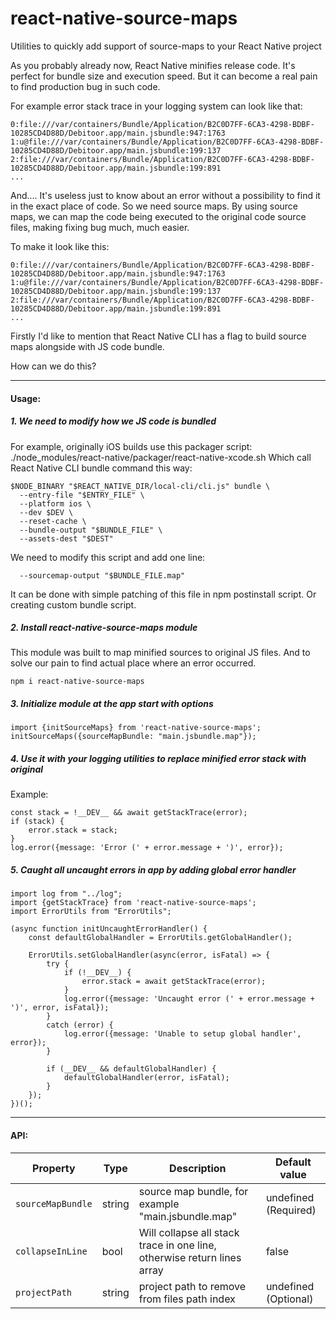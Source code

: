 # react-native-source-maps
Utilities to quickly add support of source-maps to your React Native project

As you probably already now, React Native minifies release code. 
It's perfect for bundle size and execution speed. 
But it can become a real pain to find production bug in such code.

For example error stack trace in your logging system can look like that:
```
0:file:///var/containers/Bundle/Application/B2C0D7FF-6CA3-4298-BDBF-10285CD4D88D/Debitoor.app/main.jsbundle:947:1763
1:u@file:///var/containers/Bundle/Application/B2C0D7FF-6CA3-4298-BDBF-10285CD4D88D/Debitoor.app/main.jsbundle:199:137
2:file:///var/containers/Bundle/Application/B2C0D7FF-6CA3-4298-BDBF-10285CD4D88D/Debitoor.app/main.jsbundle:199:891
...
```

And....
It's useless just to know about an error without a possibility to find it in the exact place of code. So we need source maps.
By using source maps, we can map the code being executed to the original code source files, making fixing bug much, much easier.

To make it look like this:
```
0:file:///var/containers/Bundle/Application/B2C0D7FF-6CA3-4298-BDBF-10285CD4D88D/Debitoor.app/main.jsbundle:947:1763
1:u@file:///var/containers/Bundle/Application/B2C0D7FF-6CA3-4298-BDBF-10285CD4D88D/Debitoor.app/main.jsbundle:199:137
2:file:///var/containers/Bundle/Application/B2C0D7FF-6CA3-4298-BDBF-10285CD4D88D/Debitoor.app/main.jsbundle:199:891
...
```

Firstly I'd like to mention that React Native CLI has a flag to build source maps alongside with JS code bundle.

How can we do this?

----------
#### Usage: 
##### 1. We need to modify how we JS code is bundled

For example, originally iOS builds use this packager script:
./node_modules/react-native/packager/react-native-xcode.sh
Which call React Native CLI bundle command this way:
```
$NODE_BINARY "$REACT_NATIVE_DIR/local-cli/cli.js" bundle \
  --entry-file "$ENTRY_FILE" \
  --platform ios \
  --dev $DEV \
  --reset-cache \
  --bundle-output "$BUNDLE_FILE" \
  --assets-dest "$DEST"
```
We need to modify this script and add one line:
```
  --sourcemap-output "$BUNDLE_FILE.map"
```
It can be done with simple patching of this file in npm postinstall script. Or creating custom bundle script.

##### 2. Install react-native-source-maps module
This module was built to map minified sources to original JS files. 
And to solve our pain to find actual place where an error occurred. 

`npm i react-native-source-maps`

##### 3. Initialize module at the app start with options
```
import {initSourceMaps} from 'react-native-source-maps';
initSourceMaps({sourceMapBundle: "main.jsbundle.map"});
```

##### 4. Use it with your logging utilities to replace minified error stack with original
Example:
```
const stack = !__DEV__ && await getStackTrace(error);
if (stack) {
    error.stack = stack;
}
log.error({message: 'Error (' + error.message + ')', error});
```

##### 5. Caught all uncaught errors in app by adding global error handler
```
import log from "../log";
import {getStackTrace} from 'react-native-source-maps';
import ErrorUtils from "ErrorUtils";

(async function initUncaughtErrorHandler() {
    const defaultGlobalHandler = ErrorUtils.getGlobalHandler();

    ErrorUtils.setGlobalHandler(async(error, isFatal) => {
        try {
            if (!__DEV__) {
                error.stack = await getStackTrace(error);
            }
            log.error({message: 'Uncaught error (' + error.message + ')', error, isFatal});
        }
        catch (error) {
            log.error({message: 'Unable to setup global handler', error});
        }

        if (__DEV__ && defaultGlobalHandler) {
            defaultGlobalHandler(error, isFatal);
        }
    });
})();
```

----------
#### API:
Property     | Type | Description | Default value
------------ | ---- | ----------- | -------------
`sourceMapBundle` | string | source map bundle, for example "main.jsbundle.map" | undefined (Required)
`collapseInLine`  | bool   | Will collapse all stack trace in one line, otherwise return lines array | false
`projectPath`     | string | project path to remove from files path index | undefined (Optional)  
